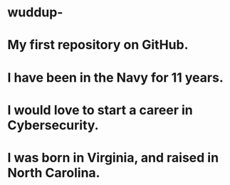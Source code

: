 # wuddup-
# My first repository on GitHub.
# I have been in the Navy for 11 years.
# I would love to start a career in Cybersecurity.
# I was born in Virginia, and raised in North Carolina. 
